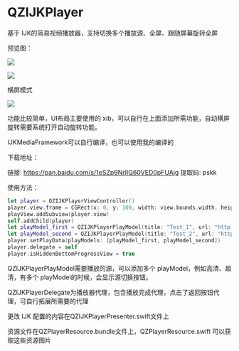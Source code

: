 # QZIJKPlayer
基于 IJK的简易视频播放器，支持切换多个播放源、全屏、跟随屏幕旋转全屏

预览图：

![](https://tva1.sinaimg.cn/large/007S8ZIlgy1gflcs4v5zdj30n01dsgpr.jpg)



![](https://tva1.sinaimg.cn/large/007S8ZIlgy1gflcpy1xt2j30n01dsgnm.jpg)



横屏模式

![](https://tva1.sinaimg.cn/large/007S8ZIlgy1gflcrqszvaj31ds0n0jyo.jpg)



功能比较简单，UI布局主要使用的 xib，可以自行在上面添加所需功能，自动横屏旋转需要系统打开自动旋转功能。

IJKMediaFramework可以自行编译，也可以使用我的编译的

下载地址：

链接: https://pan.baidu.com/s/1eSZp9NrIlQ60VED0pFUAjg 提取码: pskk



使用方法：

```Swift
let player = QZIJKPlayerViewController()
player.view.frame = CGRect(x: 0, y: 100, width: view.bounds.width, height: view.bounds.width * 9 / 16)
playView.addSubview(player.view)
self.addChild(player)
let playModel_first = QZIJKPlayerPlayModel(title: "Test_1", url: "http://vfx.mtime.cn/Video/2019/03/21/mp4/190321153853126488.mp4", name: "高清")
let playModel_second = QZIJKPlayerPlayModel(title: "Test_2", url: "http://vfx.mtime.cn/Video/2019/03/21/mp4/190321153853126488.mp4", name: "超清")
player.setPlayData(playModels: [playModel_first, playModel_second])
player.delegate = self
player.isHiddenBottomProgressView = true
```

QZIJKPlayerPlayModel需要播放的源，可以添加多个 playModel，例如高清、超清，有多个 playModel的时候，会显示源切换按钮。

QZIJKPlayerDelegate为播放器代理，包含播放完成代理，点击了返回按钮代理，可自行拓展所需要的代理

更改 IJK 配置的内容在QZIJKPlayerPresenter.swift文件上

资源文件在QZPlayerResource.bundle文件上，QZPlayerResource.swift 可以获取这些资源图片




